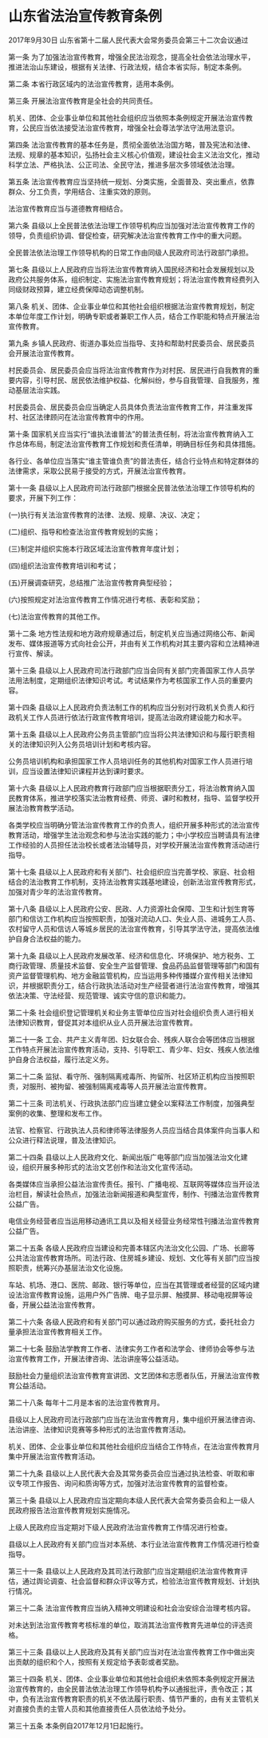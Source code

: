 # 山东省法治宣传教育条例

2017年9月30日 山东省第十二届人民代表大会常务委员会第三十二次会议通过

<!-- INFO END -->

第一条 为了加强法治宣传教育，增强全民法治观念，提高全社会依法治理水平，推进法治山东建设，根据有关法律、行政法规，结合本省实际，制定本条例。

第二条 本省行政区域内的法治宣传教育，适用本条例。

第三条 开展法治宣传教育是全社会的共同责任。

机关、团体、企业事业单位和其他社会组织应当依照本条例规定开展法治宣传教育，公民应当依法接受法治宣传教育，增强全社会尊法学法守法用法意识。

第四条 法治宣传教育的基本任务是，贯彻全面依法治国方略，普及宪法和法律、法规、规章的基本知识，弘扬社会主义核心价值观，建设社会主义法治文化，推动科学立法、严格执法、公正司法、全民守法，推进多层次多领域依法治理。

第五条 法治宣传教育应当坚持统一规划、分类实施，全面普及、突出重点，依靠群众、分工负责，学用结合、注重实效的原则。

法治宣传教育应当与道德教育相结合。

第六条 县级以上全民普法依法治理工作领导机构应当加强对法治宣传教育工作的领导，负责组织协调、督促检查，研究解决法治宣传教育工作中的重大问题。

全民普法依法治理工作领导机构的日常工作由同级人民政府司法行政部门承担。

第七条 县级以上人民政府应当将法治宣传教育纳入国民经济和社会发展规划以及政府公共服务体系，组织制定、实施法治宣传教育规划；将法治宣传教育经费列入同级财政预算，建立经费保障动态调整机制。

第八条 机关、团体、企业事业单位和其他社会组织根据法治宣传教育规划，制定本单位年度工作计划，明确专职或者兼职工作人员，结合工作职能和特点开展法治宣传教育。

第九条 乡镇人民政府、街道办事处应当指导、支持和帮助村民委员会、居民委员会开展法治宣传教育。

村民委员会、居民委员会应当将法治宣传教育作为对村民、居民进行自我教育的重要内容，引导村民、居民依法维护权益、化解纠纷，参与自我管理、自我服务，推动基层法治实践。

村民委员会、居民委员会应当确定人员具体负责法治宣传教育工作，并注重发挥村、社区法律顾问在法治宣传教育中的作用。

第十条 国家机关应当实行“谁执法谁普法”的普法责任制，将法治宣传教育纳入工作总体布局，制定法治宣传教育工作规划和责任清单，明确目标任务和具体措施。

各行业、各单位应当落实“谁主管谁负责”的普法责任，结合行业特点和特定群体的法律需求，采取公民易于接受的方式，开展法治宣传教育。

第十一条 县级以上人民政府司法行政部门根据全民普法依法治理工作领导机构的要求，开展下列工作：

(一)执行有关法治宣传教育的法律、法规、规章、决议、决定；

(二)组织、指导和检查法治宣传教育规划的实施；

(三)制定并组织实施本行政区域法治宣传教育年度计划；

(四)组织法治宣传教育培训和考试；

(五)开展调查研究，总结推广法治宣传教育典型经验；

(六)按照规定对法治宣传教育工作情况进行考核、表彰和奖励；

(七)法治宣传教育的其他工作。

第十二条 地方性法规和地方政府规章通过后，制定机关应当通过网络公布、新闻发布、媒体报道等方式向社会公开，并由有关工作机构对其主要内容和立法精神进行宣传、解读。

第十三条 县级以上人民政府司法行政部门应当会同有关部门完善国家工作人员学法用法制度，定期组织法律知识考试。考试结果作为考核国家工作人员的重要内容。

第十四条 县级以上人民政府负责法制工作的机构应当分别对行政机关负责人和行政机关工作人员进行依法行政宣传教育培训，提高法治政府建设能力和水平。

第十五条 县级以上人民政府公务员主管部门应当将公共法律知识和与履行职责相关的法律知识列入公务员培训计划和考核内容。

公务员培训机构和承担国家工作人员培训任务的其他机构对国家工作人员进行培训，应当设置法律知识课程并达到课时要求。

第十六条 县级以上人民政府教育行政部门应当根据职责分工，将法治教育纳入国民教育体系，推进学校落实法治教育经费、师资、课时和教材，指导、监督学校开展法治教育教学活动。

各类学校应当明确分管法治宣传教育工作的负责人，组织开展多种形式的法治宣传教育活动，增强学生法治观念和参与法治实践的能力；中小学校应当聘请具有法律工作经验的人员担任法治校长或者法治辅导员，对学校开展法治宣传教育活动进行指导。

第十七条 县级以上人民政府和有关部门、社会组织应当完善学校、家庭、社会相结合的法治教育工作机制，支持法治教育实践基地建设，创新法治宣传教育形式，加强对青少年的法治宣传教育。

第十八条 县级以上人民政府公安、民政、人力资源社会保障、卫生和计划生育等部门和信访工作机构应当按照职责，加强对流动人口、失业人员、进城务工人员、农村留守人员和信访人等城乡居民的法治宣传教育，引导其学法守法，提高依法维护自身合法权益的能力。

第十九条 县级以上人民政府发展改革、经济和信息化、环境保护、地方税务、工商行政管理、质量技术监督、安全生产监督管理、食品药品监督管理等部门和国有资产监督管理机构、地方金融监管机构，应当运用多种传播媒介宣传相关法律知识，并根据职责分工，结合行政执法活动对生产经营者进行法治宣传教育，增强其依法决策、守法经营、规范管理、诚实守信的意识和能力。

第二十条 社会组织登记管理机关和业务主管单位应当对社会组织负责人进行相关法律知识教育，督促其对本组织从业人员开展法治宣传教育。

第二十一条 工会、共产主义青年团、妇女联合会、残疾人联合会等团体应当根据工作特点开展法治宣传教育活动，支持、引导职工、青少年、妇女、残疾人依法维护自身合法权益，履行法定义务。

第二十二条 监狱、看守所、强制隔离戒毒所、拘留所、社区矫正机构应当按照职责，对服刑、被拘留、被强制隔离戒毒等人员开展法治宣传教育。

第二十三条 司法机关、行政执法部门应当建立健全以案释法工作制度，加强典型案例的收集、整理和发布工作。

法官、检察官、行政执法人员和律师等法律服务人员应当结合具体案件向当事人和公众进行释法说理，普及法律知识。

第二十四条 县级以上人民政府文化、新闻出版广电等部门应当加强法治文化建设，组织开展多种形式的法治文艺创作和法治文化宣传活动。

各类媒体应当承担公益法治宣传责任。报刊、广播电视、互联网等媒体应当开设法治栏目，解读社会热点，加强法治新闻报道和典型宣传，制作、刊播法治宣传教育公益广告。

电信业务经营者应当运用移动通讯工具以及相关经营业务经常性刊播法治宣传教育公益广告。

第二十五条 各级人民政府应当建设和完善本辖区内法治文化公园、广场、长廊等公共法治宣传教育场所。司法行政、住房城乡建设、规划、文化等有关部门应当按照职责，统筹兴办基层法治文化设施。

车站、机场、港口、医院、邮政、银行等单位，应当在其管理或者经营的区域内建设法治宣传教育设施，运用户外广告牌、电子显示屏、触摸屏、移动电视屏等设备，开展公益法治宣传教育。

第二十六条 各级人民政府和有关部门可以通过政府购买服务的方式，委托社会力量承担法治宣传教育相关工作。

第二十七条 鼓励法学教育工作者、法律实务工作者和法学会、律师协会等参与法治宣传教育工作，开展法律咨询、法治讲座等公益活动。

鼓励社会力量组织法治宣传教育宣讲团、文艺团体和志愿者队伍，开展法治宣传教育公益活动。

第二十八条 每年十二月是本省的法治宣传教育月。

县级以上人民政府司法行政部门应当在法治宣传教育月，集中组织开展法律咨询、法治讲座、法律知识竞赛等多种形式的法治宣传教育活动。

机关、团体、企业事业单位和其他社会组织应当结合工作特点，在法治宣传教育月集中开展法治宣传教育活动。

第二十九条 县级以上人民代表大会及其常务委员会应当通过执法检查、听取和审议专项工作报告、询问和质询等方式，加强对法治宣传教育的监督检查。

第三十条 县级以上人民政府应当定期向本级人民代表大会常务委员会和上一级人民政府报告法治宣传教育规划实施情况。

上级人民政府应当定期对下级人民政府法治宣传教育工作情况进行检查。

县级以上人民政府有关部门应当对本系统、本行业法治宣传教育工作情况进行检查指导。

第三十一条 县级以上人民政府及其司法行政部门应当定期组织法治宣传教育评估，通过舆论调查、社会监督和群众评议等方式，检验法治宣传教育规划、计划执行情况。

第三十二条 法治宣传教育应当纳入精神文明建设和社会治安综合治理考核内容。

对未达到法治宣传教育考核标准的单位，取消其法治宣传教育先进单位的评选资格。

第三十三条 县级以上人民政府及其有关部门应当对在法治宣传教育工作中做出突出贡献的组织和个人，按照有关规定给予表彰或者奖励。

第三十四条 机关、团体、企业事业单位和其他社会组织未依照本条例规定开展法治宣传教育的，由全民普法依法治理工作领导机构予以通报批评，责令改正；其中，负有法治宣传教育职责的机关不依法履行职责、情节严重的，由有关主管机关对直接负责的主管人员和其他直接责任人员依法给予处分。

第三十五条 本条例自2017年12月1日起施行。